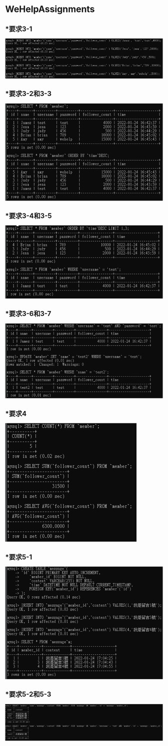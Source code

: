 # WeHelpAssignments


*要求3-1
---------
![3-1](https://github.com/JamesChenTW09/WeHelpAssignments/blob/77fd25e2e76217322eed73bea2b59e8a289c7932/week5/%E7%AC%AC%E4%BA%94%E9%80%B1%E4%BD%9C%E6%A5%AD%E6%88%AA%E5%9C%96/3-1.png)

*要求3-2和3-3
----------
![3-2 和 3-3 ](https://github.com/JamesChenTW09/WeHelpAssignments/blob/77fd25e2e76217322eed73bea2b59e8a289c7932/week5/%E7%AC%AC%E4%BA%94%E9%80%B1%E4%BD%9C%E6%A5%AD%E6%88%AA%E5%9C%96/3-2%E5%92%8C3-3.png)

*要求3-4和3-5
----------
![3-4 和 3-5 ](https://github.com/JamesChenTW09/WeHelpAssignments/blob/77fd25e2e76217322eed73bea2b59e8a289c7932/week5/%E7%AC%AC%E4%BA%94%E9%80%B1%E4%BD%9C%E6%A5%AD%E6%88%AA%E5%9C%96/3-4%E5%92%8C3-5.png)

*要求3-6和3-7
----------
![3-6 和 3-7 ](https://github.com/JamesChenTW09/WeHelpAssignments/blob/77fd25e2e76217322eed73bea2b59e8a289c7932/week5/%E7%AC%AC%E4%BA%94%E9%80%B1%E4%BD%9C%E6%A5%AD%E6%88%AA%E5%9C%96/3-6%E5%92%8C3-7.png)

*要求4
----------
![4](https://github.com/JamesChenTW09/WeHelpAssignments/blob/77fd25e2e76217322eed73bea2b59e8a289c7932/week5/%E7%AC%AC%E4%BA%94%E9%80%B1%E4%BD%9C%E6%A5%AD%E6%88%AA%E5%9C%96/4.png)

*要求5-1
----------
![5-1](https://github.com/JamesChenTW09/WeHelpAssignments/blob/77fd25e2e76217322eed73bea2b59e8a289c7932/week5/%E7%AC%AC%E4%BA%94%E9%80%B1%E4%BD%9C%E6%A5%AD%E6%88%AA%E5%9C%96/5-1.png)

*要求5-2和5-3
----------
![5-2 和 5-3 ](https://github.com/JamesChenTW09/WeHelpAssignments/blob/77fd25e2e76217322eed73bea2b59e8a289c7932/week5/%E7%AC%AC%E4%BA%94%E9%80%B1%E4%BD%9C%E6%A5%AD%E6%88%AA%E5%9C%96/5-2%E5%92%8C5-3.png)
